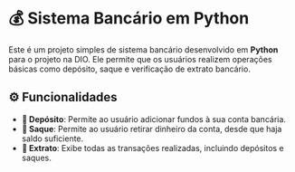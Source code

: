 
# 💰 Sistema Bancário em Python

Este é um projeto simples de sistema bancário desenvolvido em **Python** para o projeto na DIO. Ele permite que os usuários realizem operações básicas como depósito, saque e verificação de extrato bancário.

## ⚙️ Funcionalidades

- **💸 Depósito**: Permite ao usuário adicionar fundos à sua conta bancária.
- **🏦 Saque**: Permite ao usuário retirar dinheiro da conta, desde que haja saldo suficiente.
- **📄 Extrato**: Exibe todas as transações realizadas, incluindo depósitos e saques.
